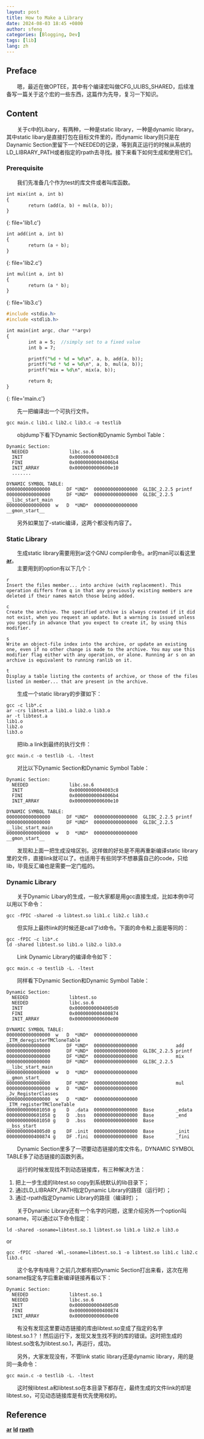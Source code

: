 ```yaml
---
layout: post
title: How to Make a Library
date: 2024-08-03 18:45 +0800
author: sfeng
categories: [Blogging, Dev]
tags: [lib]
lang: zh
---
```

## Preface
&emsp;&emsp;嗯，最近在做OPTEE，其中有个编译宏叫做CFG_ULIBS_SHARED，后续准备写一篇关于这个宏的一些东西，这篇作为先导，复习一下知识。  

## Content
&emsp;&emsp;关于c中的Libary，有两种，一种是static library，一种是dynamic library。其中static libary是直接打包在目标文件里的，而dynamic libary则只是在Daynamic Section里留下一个NEEDED的记录，等到真正运行的时候从系统的LD_LIBRARY_PATH或者指定的rpath去寻找。接下来看下如何生成和使用它们。  

### Prerequisite
&emsp;&emsp;我们先准备几个作为test的库文件或者叫库函数。  

```sass
int mix(int a, int b)
{
        return (add(a, b) + mul(a, b));
}
```
{: file='lib1.c'}

```sass
int add(int a, int b)
{       
        return (a + b);
}
```
{: file='lib2.c'}

```sass
int mul(int a, int b)
{
        return (a * b);
}
```
{: file='lib3.c'}

```sass
#include <stdio.h>
#include <stdlib.h>

int main(int argc, char **argv)
{
        int a = 5;  //simply set to a fixed value
        int b = 7;

        printf("%d + %d = %d\n", a, b, add(a, b));
        printf("%d * %d = %d\n", a, b, mul(a, b));
        printf("mix = %d\n", mix(a, b));

        return 0;
}
```
{: file='main.c'}

&emsp;&emsp;先一把编译出一个可执行文件。  

```shell
gcc main.c lib1.c lib2.c lib3.c -o testlib
```

&emsp;&emsp;objdump下看下Dynamic Section和Dynamic Symbol Table：  

```
Dynamic Section:
  NEEDED               libc.so.6
  INIT                 0x00000000004003c8
  FINI                 0x00000000004006b4
  INIT_ARRAY           0x0000000000600e10
  .......
```

```
DYNAMIC SYMBOL TABLE:
0000000000000000      DF *UND*  0000000000000000  GLIBC_2.2.5 printf
0000000000000000      DF *UND*  0000000000000000  GLIBC_2.2.5 __libc_start_main
0000000000000000  w   D  *UND*  0000000000000000              __gmon_start__
```

&emsp;&emsp;另外如果加了-static编译，这两个都没有内容了。

### Static Library
&emsp;&emsp;生成static library需要用到ar这个GNU compiler命令。ar的man可以看这里[**ar**](https://linux.die.net/man/1/ar)。  
&emsp;&emsp;主要用到的option有以下几个：  

```
r
Insert the files member... into archive (with replacement). This operation differs from q in that any previously existing members are deleted if their names match those being added.

c
Create the archive. The specified archive is always created if it did not exist, when you request an update. But a warning is issued unless you specify in advance that you expect to create it, by using this modifier.

s
Write an object-file index into the archive, or update an existing one, even if no other change is made to the archive. You may use this modifier flag either with any operation, or alone. Running ar s on an archive is equivalent to running ranlib on it.

t
Display a table listing the contents of archive, or those of the files listed in member... that are present in the archive.
```

&emsp;&emsp;生成一个static library的步骤如下：  

```shell
gcc -c lib*.c
ar -crs libtest.a lib1.o lib2.o lib3.o
ar -t libtest.a
lib1.o
lib2.o
lib3.o
```

&emsp;&emsp;把lib.a link到最终的执行文件：  

```shell
gcc main.c -o testlib -L. -ltest
```
&emsp;&emsp;对比以下Dynamic Section和Dynamic Symbol Table：  

```
Dynamic Section:
  NEEDED               libc.so.6
  INIT                 0x00000000004003c8
  FINI                 0x00000000004006b4
  INIT_ARRAY           0x0000000000600e10
```

```
DYNAMIC SYMBOL TABLE:
0000000000000000      DF *UND*  0000000000000000  GLIBC_2.2.5 printf
0000000000000000      DF *UND*  0000000000000000  GLIBC_2.2.5 __libc_start_main
0000000000000000  w   D  *UND*  0000000000000000              __gmon_start__
```

&emsp;&emsp;发现和上面一把生成没啥区别。这样做的好处是不用再重新编译static library里的文件，直接link就可以了。也适用于有些同学不想暴露自己的code，只给lib，毕竟反汇编也是需要一定门槛的。

### Dynamic Library

&emsp;&emsp;关于Dynamic Libary的生成，一般大家都是用gcc直接生成，比如本例中可以用以下命令：  
```shell
gcc -fPIC -shared -o libtest.so lib1.c lib2.c lib3.c
```

&emsp;&emsp;但实际上最终link的时候还是call了ld命令。下面的命令和上面是等同的：   
```shell
gcc -fPIC -c lib*.c
ld -shared libtest.so lib1.o lib2.o lib3.o
```

&emsp;&emsp;Link Dynamic Library的编译命令如下：
```shell
gcc main.c -o testlib -L. -ltest
```

&emsp;&emsp;同样看下Dynamic Section和Dynamic Symbol Table：  

```
Dynamic Section:
  NEEDED               libtest.so
  NEEDED               libc.so.6
  INIT                 0x00000000004005d0
  FINI                 0x0000000000400874
  INIT_ARRAY           0x0000000000600e00
```

```
DYNAMIC SYMBOL TABLE:
0000000000000000  w   D  *UND*  0000000000000000              _ITM_deregisterTMCloneTable
0000000000000000      DF *UND*  0000000000000000              add
0000000000000000      DF *UND*  0000000000000000  GLIBC_2.2.5 printf
0000000000000000      DF *UND*  0000000000000000              mix
0000000000000000      DF *UND*  0000000000000000  GLIBC_2.2.5 __libc_start_main
0000000000000000  w   D  *UND*  0000000000000000              __gmon_start__
0000000000000000      DF *UND*  0000000000000000              mul
0000000000000000  w   D  *UND*  0000000000000000              _Jv_RegisterClasses
0000000000000000  w   D  *UND*  0000000000000000              _ITM_registerTMCloneTable
0000000000601050 g    D  .data  0000000000000000  Base        _edata
0000000000601058 g    D  .bss   0000000000000000  Base        _end
0000000000601050 g    D  .bss   0000000000000000  Base        __bss_start
00000000004005d0 g    DF .init  0000000000000000  Base        _init
0000000000400874 g    DF .fini  0000000000000000  Base        _fini
```

&emsp;&emsp;Dynamic Section里多了一项要动态链接的库文件名，DYNAMIC SYMBOL TABLE多了动态链接的函数列表。  

&emsp;&emsp;运行的时候发现找不到动态链接库，有三种解决方法：  
1. 把上一步生成的libtest.so copy到系统默认的lib目录下；  
2. 通过LD_LIBRARY_PATH指定Dynamic Library的路径（运行时）；  
3. 通过-rpath指定Dynamic Library的路径（编译时）；  

&emsp;&emsp;关于Dynamic Library还有一个名字的问题，这里介绍另外一个option叫soname，可以通过以下命令指定：  
```shell
ld -shared -soname=libtest.so.1 libtest.so lib1.o lib2.o lib3.o
```  
or
```shell
gcc -fPIC -shared -Wl,-soname=libtest.so.1 -o libtest.so lib1.c lib2.c lib3.c
```  

&emsp;&emsp;这个名字有啥用？之前几次都有把Dynamic Section打出来看，这次在用soname指定名字后重新编译链接再看以下：  
```
Dynamic Section:
  NEEDED               libtest.so.1
  NEEDED               libc.so.6
  INIT                 0x00000000004005d0
  FINI                 0x0000000000400874
  INIT_ARRAY           0x0000000000600e00
```

&emsp;&emsp;有没有发现这里要动态链接的库由libtest.so变成了指定的名字libtest.so.1？！然后运行下，发现又发生找不到的库的错误。这时把生成的libtest.so改名为libtest.so.1，再运行，成功。  

&emsp;&emsp;另外，大家发现没有，不管link static library还是dynamic library，用的是同一条命令：  
```shell
gcc main.c -o testlib -L. -ltest
```  

&emsp;&emsp;这时候libtest.a和libtest.so在本目录下都存在，最终生成的文件link的却是libtest.so，可见动态链接库是有优先使用权的。  

## Reference
[**ar**](https://linux.die.net/man/1/ar)
[**ld**](https://linux.die.net/man/1/ld)
[**rpath**](https://en.wikipedia.org/wiki/Rpath)